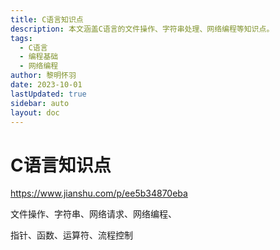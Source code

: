 ```yaml
---
title: C语言知识点
description: 本文涵盖C语言的文件操作、字符串处理、网络编程等知识点。
tags:
  - C语言
  - 编程基础
  - 网络编程
author: 黎明怀羽
date: 2023-10-01
lastUpdated: true
sidebar: auto
layout: doc
---
```


# C语言知识点

https://www.jianshu.com/p/ee5b34870eba

文件操作、字符串、网络请求、网络编程、

指针、函数、运算符、流程控制





